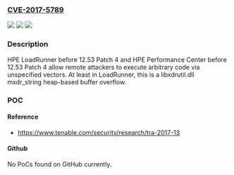 ### [CVE-2017-5789](https://cve.mitre.org/cgi-bin/cvename.cgi?name=CVE-2017-5789)
![](https://img.shields.io/static/v1?label=Product&message=HPE%20LoadRunner%20and%20Performance%20Center&color=blue)
![](https://img.shields.io/static/v1?label=Version&message=n%2Fa&color=blue)
![](https://img.shields.io/static/v1?label=Vulnerability&message=Remote%20Code%20Execution&color=brighgreen)

### Description

HPE LoadRunner before 12.53 Patch 4 and HPE Performance Center before 12.53 Patch 4 allow remote attackers to execute arbitrary code via unspecified vectors. At least in LoadRunner, this is a libxdrutil.dll mxdr_string heap-based buffer overflow.

### POC

#### Reference
- https://www.tenable.com/security/research/tra-2017-13

#### Github
No PoCs found on GitHub currently.

